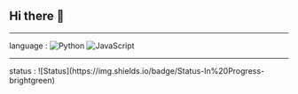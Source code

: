 ## Hi there 👋
<hr>

language : ![Python](https://img.shields.io/badge/Language-Python-blue) ![JavaScript](https://img.shields.io/badge/Language-JavaScript-yellow)

<hr>
status : ![Status](https://img.shields.io/badge/Status-In%20Progress-brightgreen)


 
